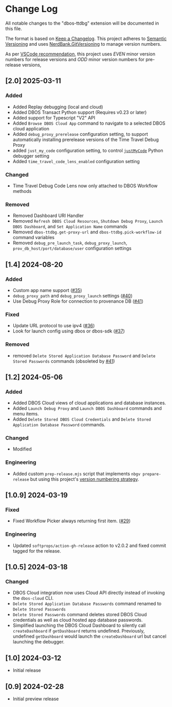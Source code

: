 # Change Log

All notable changes to the "dbos-ttdbg" extension will be documented in this file.

The format is based on [Keep a Changelog](https://keepachangelog.com/).
This project adheres to [Semantic Versioning](https://semver.org) and uses 
[NerdBank.GitVersioning](https://github.com/AArnott/Nerdbank.GitVersioning) to manage version numbers.

As per [VSCode recommendation](https://code.visualstudio.com/api/working-with-extensions/publishing-extension#prerelease-extensions),
this project uses *EVEN* minor version numbers for release versions and *ODD* minor version numbers for pre-release versions,

## [2.0] 2025-03-11

### Added

* Added Replay debugging (local and cloud)
* Added DBOS Transact Python support (Requires v0.23 or later)
* Added support for Typescript "V2" API
* Added `Browse DBOS Cloud App` command to navigate to a selected DBOS cloud application
* Added `debug_proxy_prerelease` configuration setting, to support automatically installing prerelease versions of the Time Travel Debug Proxy
* added `just_my_code` configuration setting, to control [`justMyCode`](https://code.visualstudio.com/docs/python/debugging#_justmycode) Python debugger setting
* Added `time_travel_code_lens_enabled` configuration setting

### Changed

* Time Travel Debug Code Lens now only attached to DBOS Workflow methods

### Removed

* Removed Dashboard URI Handler
* Removed `Refresh DBOS Cloud Resources`, `Shutdown Debug Proxy`, `Launch DBOS Dashboard`, and `Set Application Name` commands
* Removed `dbos-ttdbg.get-proxy-url` and `dbos-ttdbg.pick-workflow-id` command variables
* Removed `debug_pre_launch_task`, `debug_proxy_launch`, `prov_db_host/port/database/user` configuration settings



## [1.4] 2024-08-20

### Added

- Custom app name support ([#35](https://github.com/dbos-inc/ttdbg-extension/pull/35))
- `debug_proxy_path` and `debug_proxy_launch` settings ([#40](https://github.com/dbos-inc/ttdbg-extension/pull/40))
- Use Debug Proxy Role for connection to provenance DB ([#41](https://github.com/dbos-inc/ttdbg-extension/pull/41))


### Fixed

- Update URL protocol to use ipv4 ([#36](https://github.com/dbos-inc/ttdbg-extension/pull/36))
- Look for launch config using dbos or dbos-sdk ([#37](https://github.com/dbos-inc/ttdbg-extension/pull/37))

### Removed

- removed `Delete Stored Application Database Password` and `Delete Stored Passwords` commands (obsoleted by [#41](https://github.com/dbos-inc/ttdbg-extension/pull/41))



## [1.2] 2024-05-06

### Added

- Added DBOS Cloud views of cloud applications and database instances.
- Added `Launch Debug Proxy` and `Launch DBOS Dashboard` commands and menu items.
- Added `Delete Stored DBOS Cloud Credentials` and `Delete Stored Application Database Password` commands.

### Changed 

- Modified 

### Engineering

- Added custom `prep-release.mjs` script that implements `nbgv prepare-release` but using this project's
  [version numbering strategy](https://github.com/dbos-inc/ttdbg-extension?tab=readme-ov-file#versioning-strategy).

## [1.0.9] 2024-03-19

### Fixed

- Fixed Workflow Picker always returning first item. ([#29](https://github.com/dbos-inc/ttdbg-extension/issues/29))

### Engineering

- Updated `softprops/action-gh-release` action to v2.0.2 and fixed commit tagged for the release.

## [1.0.5] 2024-03-18

### Changed

- DBOS Cloud integration now uses Cloud API directly instead of invoking the `dbos-cloud` CLI.
- `Delete Stored Application Database Passwords` command renamed to `Delete Stored Passwords`
- `Delete Stored Passwords` command deletes stored DBOS Cloud credentials as well as cloud hosted app database passwords.
- Simplified launching the DBOS Cloud Dashboard to silently call `createDashboard` if `getDashboard` returns undefined. 
  Previously, undefined `getDashboard` would launch the `createDashboard` url but cancel launching the debugger.

## [1.0] 2024-03-12

- Initial release

## [0.9] 2024-02-28

- Initial preview release
